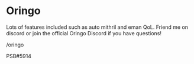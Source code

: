 # Oringo
Lots of features included such as auto mithril and eman QoL. Friend me on discord or join the official Oringo Discord if you have questions! 

/oringo

PSB#5914
